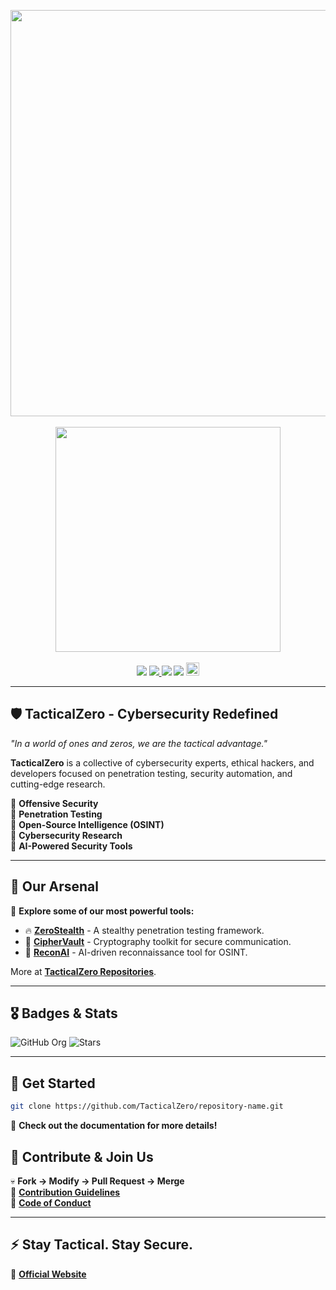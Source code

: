 
<p align="center">
   <a rel="tacticalzero-website" href="https://tacticalzero.com/">
   	<img src="https://media2.giphy.com/media/v1.Y2lkPTc5MGI3NjExeTU5NzR3OHFoZjF4ODgwMjFhajA2ZXlwNmhkdWMxMGE1MWYxZHVraCZlcD12MV9pbnRlcm5hbF9naWZfYnlfaWQmY3Q9Zw/DqiMTFxiXx0VaVZQbF/giphy.gif" height="650" width="1500">
   </a>
   </br></br>
   <img src="http://profile-counter.glitch.me/tacticalzero-profile-counter/count.svg" width="360">
   </br></br>
   <img src="https://badges.frapsoft.com/os/v1/open-source.png?v=103"></img>
   <a ref="github-action" href="https://github.com/TacticalZero/TacticalZero.github.io/actions/workflows/deploy-docs.yml">
	<img src="https://github.com/TacticalZero/TacticalZero.github.io/actions/workflows/deploy-docs.yml/badge.svg"></img>
   </a>
   <img src="https://img.shields.io/github/commit-activity/m/TacticalZero/TacticalZero.github.io?color=ff69b4"></img>
   <img src="https://img.shields.io/github/repo-size/TacticalZero/TacticalZero.github.io"></img>
   </a>
   <a rel="license" href="http://creativecommons.org/licenses/by-nc-sa/4.0/">
        <img alt="License" style="border-width:0" height="21" src="https://i.creativecommons.org/l/by-nc-sa/4.0/88x31.png"/>
   </a>
</p>

---

## 🛡️ **TacticalZero - Cybersecurity Redefined**
_"In a world of ones and zeros, we are the tactical advantage."_

**TacticalZero** is a collective of cybersecurity experts, ethical hackers, and developers focused on penetration testing, security automation, and cutting-edge research.

🔹 **Offensive Security**  
🔹 **Penetration Testing**  
🔹 **Open-Source Intelligence (OSINT)**  
🔹 **Cybersecurity Research**  
🔹 **AI-Powered Security Tools**  

---

## 🚀 **Our Arsenal**
🔽 **Explore some of our most powerful tools:**

- 🔥 **[ZeroStealth](https://github.com/TacticalZero/ZeroStealth)** - A stealthy penetration testing framework.
- 🔐 **[CipherVault](https://github.com/TacticalZero/CipherVault)** - Cryptography toolkit for secure communication.
- 🤖 **[ReconAI](https://github.com/TacticalZero/ReconAI)** - AI-driven reconnaissance tool for OSINT.

More at **[TacticalZero Repositories](https://github.com/TacticalZero)**.

---

## 🎖 **Badges & Stats**
![GitHub Org](https://img.shields.io/badge/TacticalZero-Organization-blue?style=for-the-badge&logo=github)
![Stars](https://img.shields.io/github/stars/TacticalZero?style=for-the-badge)

---

## 🏁 **Get Started**
```bash
git clone https://github.com/TacticalZero/repository-name.git
```

📌 **Check out the documentation for more details!**  



## 🤝 **Contribute & Join Us**
💀 **Fork → Modify → Pull Request → Merge**  
📜 **[Contribution Guidelines](https://github.com/TacticalZero/.github/blob/main/CONTRIBUTING.md)**  
🚨 **[Code of Conduct](https://github.com/TacticalZero/.github/blob/main/CODE_OF_CONDUCT.md)**  

---

## ⚡ **Stay Tactical. Stay Secure.**
🔗 **[Official Website](https://tacticalzero.com)**  
